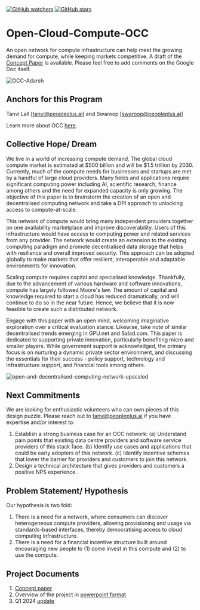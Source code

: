 [![GitHub watchers](https://img.shields.io/github/watchers/PeoplePlusAI/Open-Cloud-Compute-OCC.svg?style=social&label=Watch)](https://github.com/PeoplePlusAI/Open-Cloud-Compute-OCC)
[![GitHub stars](https://img.shields.io/github/stars/PeoplePlusAI/Open-Cloud-Compute-OCC.svg?style=social&label=Star)](https://github.com/PeoplePlusAI/Open-Cloud-Compute-OCC)


# Open-Cloud-Compute-OCC

An open network for compute infrastructure can help meet the growing demand for compute, while keeping markets competitive. A draft of the [Concept Paper](https://docs.google.com/document/d/1ZZd3d8CDu4qcZlrr_b3WW9QGVO-IPl2Ztph_8iQKlkc/edit?usp=sharing) is available. Please feel free to add comments on the Google Doc itself. 

![OCC-Adarsh](https://github.com/PeoplePlusAI/Open-Cloud-Compute-OCC/assets/143959009/4f5021fe-b233-4281-ba77-bfacd001d8b3)

## Anchors for this Program 

Tanvi Lall [tanvi@peopleplus.ai] and Swaroop [swaroop@peopleplus.ai]

Learn more about OCC [here](https://peopleplus.ai/occ).

## Collective Hope/ Dream
We live in a world of increasing compute demand. The global cloud compute market is estimated at $500 billion and will be $1.5 trillion by 2030. Currently, much of the compute needs for businesses and startups are met by a handful of large cloud providers. Many fields and applications require significant computing power including AI, scientific research, finance among others and the need for expanded capacity is only growing. The objective of this paper is to brainstorm the creation of an open and decentralised computing network and take a DPI approach to unlocking access to compute-at-scale. 

This network of compute would bring many independent providers together on one availability marketplace and improve discoverability. Users of this infrastructure would have access to computing power and related services from any provider. The network would create an extension to the existing computing paradigm and promote decentralised data storage that helps with resilience and overall improved security. This approach can be adopted globally to make markets that offer resilient, interoperable and adaptable environments for innovation.

Scaling compute requires capital and specialised knowledge. Thankfully, due to the advancement of various hardware and software innovations, compute has largely followed Moore's law. The amount of capital and knowledge required to start a cloud has reduced dramatically, and will continue to do so in the near future. Hence, we believe that it is now feasible to create such a distributed network. 

Engage with this paper with an open mind, welcoming imaginative exploration over a critical evaluation stance. Likewise, take note of similar decentralised trends emerging in GPU.net and Salad.com. This paper is dedicated to supporting private innovation, particularly benefiting micro and smaller players. While government support is acknowledged, the primary focus is on nurturing a dynamic private sector environment, and discussing the essentials for their success - policy support, technology and infrastructure support, and financial tools among others.

![open-and-decentralised-computing-network-upscaled](https://github.com/PeoplePlusAI/Open-Cloud-Compute-OCC/assets/143959009/2cb631b0-b490-4d8d-a524-7634f953441a)

## Next Commitments

We are looking for enthusiastic volunteers who can own pieces of this design puzzle. Please reach out to tanvi@peopleplus.ai if you have expertise and/or interest to:
1. Establish a strong business case for an OCC network: (a) Understand pain points that existing data centre providers and software service providers of this stack face. (b) Identify use cases and applications that could be early adopters of this network. (c) Identify incentive schemes that lower the barrier for providers and customers to join this network.
2. Design a technical architecture that gives providers and customers a positive NPS experience.

## Problem Statement/ Hypothesis

Our hypothesis is two fold:
1. There is a need for a network, where consumers can discover heterogeneous compute providers, allowing provisioning and usage via standards-based interfaces, thereby democratising access to cloud computing infrastructure.
2. There is a need for a financial incentive structure built around encouraging new people to (1) come invest in this compute and (2) to use the compute.

## Project Documents 
1. [Concept paper](https://docs.google.com/document/d/1ZZd3d8CDu4qcZlrr_b3WW9QGVO-IPl2Ztph_8iQKlkc/edit?usp=sharing)
2. Overview of the project in [powerpoint format](https://docs.google.com/presentation/d/1F_PxNP_i9zBYRaAdZDgWiNwVw2ZK1PMgSZGYHsiIvcA/edit?usp=sharing) 
3. Q1 2024 [update](https://docs.google.com/document/d/1Rd7FaAIqV035S_ix2a-h04eH58CfLQ9S23LRx_kFmdQ/edit?usp=sharing)
